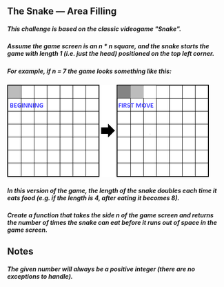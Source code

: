 ## The Snake — Area Filling
##### This challenge is based on the classic videogame "Snake".
##### Assume the game screen is an n * n square, and the snake starts the game with length 1 (i.e. just the head) positioned on the top left corner.
##### For example, if n = 7 the game looks something like this:
![example image](Tests\challenges\area_filling\image.png)
##### In this version of the game, the length of the snake doubles each time it eats food (e.g. if the length is 4, after eating it becomes 8).

##### Create a function that takes the side n of the game screen and returns the number of times the snake can eat before it runs out of space in the game screen.

## Notes
##### The given number will always be a positive integer (there are no exceptions to handle).